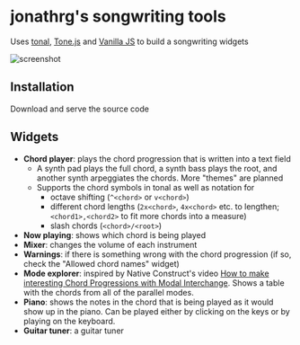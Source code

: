 # jonathrg's songwriting tools

Uses [tonal](https://github.com/danigb/tonal), [Tone.js](https://github.com/Tonejs/Tone.js) and [Vanilla JS](http://vanilla-js.com/) to build a songwriting widgets

![screenshot](https://raw.githubusercontent.com/jonathangjertsen/songwriting_tools/master/screenshot.png)

## Installation

Download and serve the source code

## Widgets

* **Chord player**: plays the chord progression that is written into a text field
  * A synth pad plays the full chord, a synth bass plays the root, and another synth arpeggiates the chords. More "themes" are planned
  * Supports the chord symbols in tonal as well as notation for
    * octave shifting (`^<chord>` or `v<chord>`)
    * different chord lengths (`2x<chord>`, `4x<chord>` etc. to lengthen; `<chord1>,<chord2>` to fit more chords into a measure)
    * slash chords (`<chord>/<root>`)
* **Now playing**: shows which chord is being played
* **Mixer**: changes the volume of each instrument
* **Warnings**: if there is something wrong with the chord progression (if so, check the "Allowed chord names" widget)
* **Mode explorer**: inspired by Native Construct's video [How to make interesting Chord Progressions with Modal Interchange](https://www.youtube.com/watch?v=1dRA28cdt5c). Shows a table with the chords from all of the parallel modes.
* **Piano**: shows the notes in the chord that is being played as it would show up in the piano. Can be played either by clicking on the keys or by playing on the keyboard.
* **Guitar tuner**: a guitar tuner

